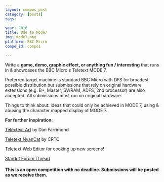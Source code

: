 ```yaml
---
layout: compos_post
category: [posts]
tags: 

year: 2016
title: Ode to Mode7
img: mode7.png
platform: BBC Micro
compo_id: compo1

---
```

Write a **game, demo, graphic effect, or anything fun / interesting** that runs in & showcases the BBC Micro's Teletext MODE 7.

Preferred target machine is standard BBC Micro with DFS for broadest possible distribution but submissions that rely on original hardware extensions (e.g. B+, Master, SWRAM, ADFS, 2nd processor) are also accepted.
All submissions must run on original hardware.

Things to think about: ideas that could only be achieved in MODE 7, using & abusing the character mapped display of MODE 7.



          

**For further inspiration:**

[Telextext Art](http://danfarrimond.co.uk/#cat:teletext) by Dan Farrimond

[Teletext NyanCat](https://bitshifters.github.io/posts/prods/crtc-beebnyan.html) by CRTC

[Teletext Web Editor](http://edit.tf/#0:QIECBAgQIECBAgQIECBAgQIECBAgQIECBAgQIECBAgQIECACAAgAIACAAgAIACAAgAIACAAgAIACAAgAIACAAgAIACAYMS54fzJmixs-YCDToOLOjyZ0WLSkzo6AkcGHuZUeRHlB4dgyAgAIACAAgAIACAAgAIACAAgAIACAAgAIACAAgAIACAAgGDP9__f_3_9__f_3_9__f_3_9__f_3_9__f_3_9__f_3_9_YNCho8sImSoACAAlRp0FUy8-iChhz5UCA4MPEuZYgTAFyAFg1_f_3_9__f_3_9__f_3_9__f_3_9__f_3_9__f_3_9__f2DYCAAgAIACAAgAIACAHkliwffHngIACAAgAIACAAgAIACAYN_3_9__f_3_9__f_3_9__f_3_9__f_3_9__f_3_9__f_39g4AgAIACAAgAIACAAgAIACAAgAIACAAgAIACAAgAIACAAgGDn9__f_3_9__f_3_9__f_3_9__f_3_9__f_3_9__f_3_9_YsAIACAAgAIACAAgAIACAAgAIACAAgAIACAAgAIACAAgAIBix_f_3_9__f_3_9__f_3_9__f_3_9__f_3_9__f_3_9__f2LICAAgAIACAAgAIACAAgAIACAAgAIACAAgAIACAAgAIACAYs_3_9__f_3_9__f_3_9__f_3_9__f_3_9__f_3_9__f_39i0AgAIACAAgAIACAAgAIACAAgAIACAAgAIACAAgAIACAAgGLX9__f_3_9__f_3_9__f_3_9__f_3_9__f_3_9__f_3_9_Ytq-jT0yg7OXZs39w0Pzh3Ao_LLl3BZuHPl3dMIGllyBIWzrlLmkKJGTSJUycsoUqlZJYtXLzLBiyZlWjVs3IuHLp2UePXz9AgQokaBIlTJ0ChSqVoFi1cvQMGLJmgaNWzdA4cunaB49fP0ECDChoIkWNHQSJMqWgmTZ09BQo0qaCpVrV0FizatoLl29fQYMOLGgyZc2dBo06taDZt3b0HDjy5oOnXt3QePPr2g-ff38pgw4sZHJlzZyujTq1ktm3dvNcOPLmW6de3cn48-vZf59_fwZiHv3Y8uHYIjbMPPQDVCxcLf4E0-mXDk8mI-_dlFCn5a9_QIECBAgQIECBAgQIECBAgQIECBAgQIECBAgQIECBAgQIECA) for cooking up new screens!

[Stardot Forum Thread](http://stardot.org.uk/forums/viewtopic.php?f=42&t=11817)


#### This is an open competition with no deadline. Submissions will be posted as we receive them.    


